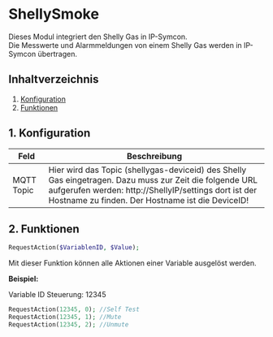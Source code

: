 # ShellySmoke
   Dieses Modul integriert den Shelly Gas in IP-Symcon.\
   Die Messwerte und Alarmmeldungen von einem Shelly Gas werden in IP-Symcon übertragen.
     
   ## Inhaltverzeichnis
   1. [Konfiguration](#1-konfiguration)
   2. [Funktionen](#2-funktionen)
   
   ## 1. Konfiguration
   
   Feld | Beschreibung
   ------------ | ----------------
   MQTT Topic | Hier wird das Topic (shellygas-deviceid) des Shelly Gas eingetragen. Dazu muss zur Zeit die folgende URL aufgerufen werden: http://ShellyIP/settings dort ist der Hostname zu finden. Der Hostname ist die DeviceID!
   
   ## 2. Funktionen
   
   ```php
   RequestAction($VariablenID, $Value);
   ```
   Mit dieser Funktion können alle Aktionen einer Variable ausgelöst werden.

   **Beispiel:**
   
   Variable ID Steuerung: 12345
   ```php
   RequestAction(12345, 0); //Self Test
   RequestAction(12345, 1); //Mute
   RequestAction(12345, 2); //Unmute
   ```